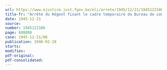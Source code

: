```yaml
---
url: https://www.ejustice.just.fgov.be/eli/arrete/1945/12/21/1945122106/justel
title-fr: "Arrêté du Régent fixant le cadre temporaire du Bureau de contrôle des envois d'outre-mer"
date: 1945-12-21
source:
number: 1945122106
page: 888888
case: 1945-12-21/06
publication: 1946-02-28
starts:
modifies:
pdf-original:
pdf-consolidated:
---
```


